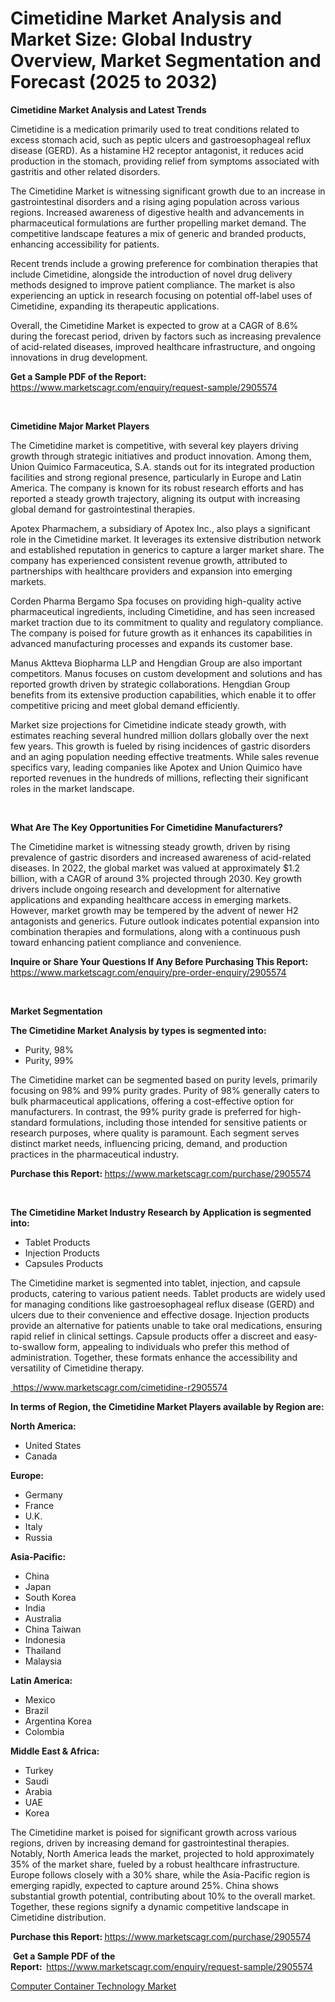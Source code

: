 <p><h1>Cimetidine Market Analysis and Market Size: Global Industry Overview, Market Segmentation and Forecast (2025 to 2032)</h1></p><p><strong>Cimetidine Market Analysis and Latest Trends</strong></p>
<p><p>Cimetidine is a medication primarily used to treat conditions related to excess stomach acid, such as peptic ulcers and gastroesophageal reflux disease (GERD). As a histamine H2 receptor antagonist, it reduces acid production in the stomach, providing relief from symptoms associated with gastritis and other related disorders.</p><p>The Cimetidine Market is witnessing significant growth due to an increase in gastrointestinal disorders and a rising aging population across various regions. Increased awareness of digestive health and advancements in pharmaceutical formulations are further propelling market demand. The competitive landscape features a mix of generic and branded products, enhancing accessibility for patients.</p><p>Recent trends include a growing preference for combination therapies that include Cimetidine, alongside the introduction of novel drug delivery methods designed to improve patient compliance. The market is also experiencing an uptick in research focusing on potential off-label uses of Cimetidine, expanding its therapeutic applications.</p><p>Overall, the Cimetidine Market is expected to grow at a CAGR of 8.6% during the forecast period, driven by factors such as increasing prevalence of acid-related diseases, improved healthcare infrastructure, and ongoing innovations in drug development.</p></p>
<p><strong>Get a Sample PDF of the Report:&nbsp;</strong> <a href="https://www.marketscagr.com/enquiry/request-sample/2905574?utm_campaign=2946&utm_medium=2&utm_source=Github&utm_content=ia&utm_term=12032025&utm_id=cimetidine">https://www.marketscagr.com/enquiry/request-sample/2905574</a></p>
<p>&nbsp;</p>
<p><strong>Cimetidine Major Market Players</strong></p>
<p><p>The Cimetidine market is competitive, with several key players driving growth through strategic initiatives and product innovation. Among them, Union Quimico Farmaceutica, S.A. stands out for its integrated production facilities and strong regional presence, particularly in Europe and Latin America. The company is known for its robust research efforts and has reported a steady growth trajectory, aligning its output with increasing global demand for gastrointestinal therapies.</p><p>Apotex Pharmachem, a subsidiary of Apotex Inc., also plays a significant role in the Cimetidine market. It leverages its extensive distribution network and established reputation in generics to capture a larger market share. The company has experienced consistent revenue growth, attributed to partnerships with healthcare providers and expansion into emerging markets.</p><p>Corden Pharma Bergamo Spa focuses on providing high-quality active pharmaceutical ingredients, including Cimetidine, and has seen increased market traction due to its commitment to quality and regulatory compliance. The company is poised for future growth as it enhances its capabilities in advanced manufacturing processes and expands its customer base.</p><p>Manus Aktteva Biopharma LLP and Hengdian Group are also important competitors. Manus focuses on custom development and solutions and has reported growth driven by strategic collaborations. Hengdian Group benefits from its extensive production capabilities, which enable it to offer competitive pricing and meet global demand efficiently.</p><p>Market size projections for Cimetidine indicate steady growth, with estimates reaching several hundred million dollars globally over the next few years. This growth is fueled by rising incidences of gastric disorders and an aging population needing effective treatments. While sales revenue specifics vary, leading companies like Apotex and Union Quimico have reported revenues in the hundreds of millions, reflecting their significant roles in the market landscape.</p></p>
<p>&nbsp;</p>
<p><strong>What Are The Key Opportunities For Cimetidine Manufacturers?</strong></p>
<p><p>The Cimetidine market is witnessing steady growth, driven by rising prevalence of gastric disorders and increased awareness of acid-related diseases. In 2022, the global market was valued at approximately $1.2 billion, with a CAGR of around 3% projected through 2030. Key growth drivers include ongoing research and development for alternative applications and expanding healthcare access in emerging markets. However, market growth may be tempered by the advent of newer H2 antagonists and generics. Future outlook indicates potential expansion into combination therapies and formulations, along with a continuous push toward enhancing patient compliance and convenience.</p></p>
<p><strong>Inquire or Share Your Questions If Any Before Purchasing This Report:</strong> <a href="https://www.marketscagr.com/enquiry/pre-order-enquiry/2905574?utm_campaign=2946&utm_medium=2&utm_source=Github&utm_content=ia&utm_term=12032025&utm_id=cimetidine">https://www.marketscagr.com/enquiry/pre-order-enquiry/2905574</a></p>
<p>&nbsp;</p>
<p><strong>Market Segmentation</strong></p>
<p><strong>The Cimetidine Market Analysis by types is segmented into:</strong></p>
<p><ul><li>Purity, 98%</li><li>Purity, 99%</li></ul></p>
<p><p>The Cimetidine market can be segmented based on purity levels, primarily focusing on 98% and 99% purity grades. Purity of 98% generally caters to bulk pharmaceutical applications, offering a cost-effective option for manufacturers. In contrast, the 99% purity grade is preferred for high-standard formulations, including those intended for sensitive patients or research purposes, where quality is paramount. Each segment serves distinct market needs, influencing pricing, demand, and production practices in the pharmaceutical industry.</p></p>
<p><strong>Purchase this Report:&nbsp;</strong><a href="https://www.marketscagr.com/purchase/2905574?utm_campaign=2946&utm_medium=2&utm_source=Github&utm_content=ia&utm_term=12032025&utm_id=cimetidine">https://www.marketscagr.com/purchase/2905574</a></p>
<p>&nbsp;</p>
<p><strong>The Cimetidine Market Industry Research by Application is segmented into:</strong></p>
<p><ul><li>Tablet Products</li><li>Injection Products</li><li>Capsules Products</li></ul></p>
<p><p>The Cimetidine market is segmented into tablet, injection, and capsule products, catering to various patient needs. Tablet products are widely used for managing conditions like gastroesophageal reflux disease (GERD) and ulcers due to their convenience and effective dosage. Injection products provide an alternative for patients unable to take oral medications, ensuring rapid relief in clinical settings. Capsule products offer a discreet and easy-to-swallow form, appealing to individuals who prefer this method of administration. Together, these formats enhance the accessibility and versatility of Cimetidine therapy.</p></p>
<p><a href="https://www.marketscagr.com/cimetidine-r2905574?utm_campaign=2946&utm_medium=2&utm_source=Github&utm_content=ia&utm_term=12032025&utm_id=cimetidine">&nbsp;https://www.marketscagr.com/cimetidine-r2905574</a></p>
<p><strong>In terms of Region, the Cimetidine Market Players available by Region are:</strong></p>
<p>
    <p> <strong> North America: </strong>
        <ul>
            <li>United States</li>
            <li>Canada</li>
        </ul>
        </p> 
    <p> <strong> Europe: </strong>
        <ul>
            <li>Germany</li>
            <li>France</li>
            <li>U.K.</li>
            <li>Italy</li>
            <li>Russia</li>
        </ul>
        </p> 
    <p> <strong> Asia-Pacific: </strong>
        <ul>
            <li>China</li>
            <li>Japan</li>
            <li>South Korea</li>
            <li>India</li>
            <li>Australia</li>
            <li>China Taiwan</li>
            <li>Indonesia</li>
            <li>Thailand</li>
            <li>Malaysia</li>
        </ul>
        </p> 
    <p> <strong> Latin America: </strong>
        <ul>
            <li>Mexico</li>
            <li>Brazil</li>
            <li>Argentina Korea</li>
            <li>Colombia</li>
        </ul>
        </p> 
    <p> <strong> Middle East & Africa: </strong>
        <ul>
            <li>Turkey</li>
            <li>Saudi</li>
            <li>Arabia</li>
            <li>UAE</li>
            <li>Korea</li>
        </ul>
    </p>
    </p>
<p><p>The Cimetidine market is poised for significant growth across various regions, driven by increasing demand for gastrointestinal therapies. Notably, North America leads the market, projected to hold approximately 35% of the market share, fueled by a robust healthcare infrastructure. Europe follows closely with a 30% share, while the Asia-Pacific region is emerging rapidly, expected to capture around 25%. China shows substantial growth potential, contributing about 10% to the overall market. Together, these regions signify a dynamic competitive landscape in Cimetidine distribution.</p></p>
<p><strong>Purchase this Report: </strong><a href="https://www.marketscagr.com/purchase/2905574?utm_campaign=2946&utm_medium=2&utm_source=Github&utm_content=ia&utm_term=12032025&utm_id=cimetidine">https://www.marketscagr.com/purchase/2905574</a></p>
<p>&nbsp;<strong>Get a Sample PDF of the Report:&nbsp;&nbsp;</strong><a href="https://www.marketscagr.com/enquiry/request-sample/2905574?utm_campaign=2946&utm_medium=2&utm_source=Github&utm_content=ia&utm_term=12032025&utm_id=cimetidine">https://www.marketscagr.com/enquiry/request-sample/2905574</a></p>
<p><strong></strong></p>
<p><p><a href="https://github.com/petbigbeepjn/Market-Research-Report-List-1/blob/main/computer-container-technology-market.md?utm_campaign=2946&utm_medium=2&utm_source=Github&utm_content=ia&utm_term=12032025&utm_id=cimetidine">Computer Container Technology Market</a></p></p>